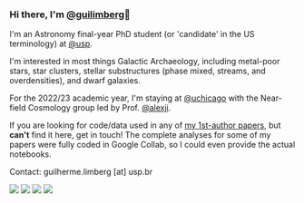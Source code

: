 ### Hi there, I'm [@guilimberg](https://github.com/guilimberg)🌿

I'm an Astronomy final-year PhD student (or 'candidate' in the US terminology) at [@usp](https://github.com/usp).

I'm interested in most things Galactic Archaeology, including metal-poor stars, star clusters, stellar substructures (phase mixed, streams, and overdensities), and dwarf galaxies.

For the 2022/23 academic year, I'm staying at [@uchicago](https://github.com/uchicago) with the Near-field Cosmology group led by Prof. [@alexji](https://github.com/alexji).

If you are looking for code/data used in any of [my 1st-author papers](https://ui.adsabs.harvard.edu/search/p_=0&q=%20author%3A%22%5Elimberg%2C%20guilherme%22%20year%3A2021-2023&sort=date%20desc%2C%20bibcode%20desc), but **can't** find it here, get in touch! The complete analyses for some of my papers were fully coded in Google Collab, so I could even provide the actual notebooks. 

Contact: guilherme.limberg [at] usp.br

[<img src="https://img.shields.io/badge/twitter-%231DA1F2.svg?&style=for-the-badge&logo=twitter&logoColor=white" />](https://twitter.com/guilimberg)
[<img src="https://img.shields.io/badge/stack%20overflow-FE7A16?logo=stack-overflow&logoColor=white&style=for-the-badge" />](https://stackoverflow.com/users/11275388/guilimberg)
[<img src="https://img.shields.io/badge/SPOTIFY-0EAF55?style=for-the-badge&logo=spotify&logoColor=FFFFFF&color=0EAF55" />](https://open.spotify.com/user/7gyzjytyu5wjfox7fx81xt0wk?si=ad336202a9af490c)
[<img src="https://img.shields.io/badge/GOOGLE_SCHOLAR-FF0000?style=for-the-badge&logo=googlescholar&logoColor=FFFFFF&color=FF0000" />](https://scholar.google.com/citations?user=WX-kFMgAAAAJ&hl)

<!--
**guilimberg/guilimberg** is a ✨ _special_ ✨ repository because its `README.md` (this file) appears on your GitHub profile.

Here are some ideas to get you started:

- 🔭 I’m currently working on ...
- 🌱 I’m currently learning ...
- 👯 I’m looking to collaborate on ...
- 🤔 I’m looking for help with ...
- 💬 Ask me about ...
- 📫 How to reach me: ...
- 😄 Pronouns: ...
- ⚡ Fun fact: ...
-->
